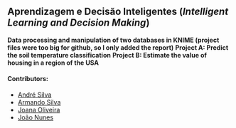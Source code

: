 ## Aprendizagem e Decisão Inteligentes (*Intelligent Learning and Decision Making*)
 **Data processing and manipulation of two databases in KNIME (project files were too big for github, so I only added the report)**
 **Project A: Predict the soil temperature classification**
 **Project B: Estimate the value of housing in a region of the USA**

#### Contributors:
 - [André Silva](https://github.com/AndreFGSilva)
 - [Armando Silva](https://github.com/ArmandoBSilva99)
 - [Joana Oliveira](https://github.com/joanaaVO)
 - [João Nunes](https://github.com/StOnEOP)
